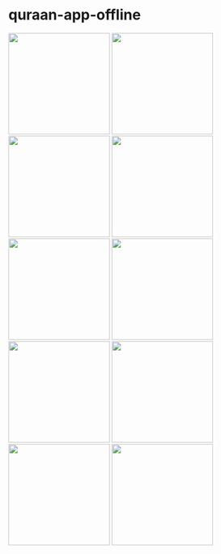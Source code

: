 # quraan-app-offline



<img src="https://user-images.githubusercontent.com/120726136/227567262-f9238488-8268-4523-985c-4efb01c5df1d.jpg" width="200" />
<img src="https://user-images.githubusercontent.com/120726136/227567546-1a05711a-41b7-4dc8-a601-03af9347a09b.jpg" width="200" />
<img src="https://user-images.githubusercontent.com/120726136/227567667-03b2da9e-be1a-4e3e-a933-7b33aae07be4.jpg" width="200" />
<img src="https://user-images.githubusercontent.com/120726136/227567399-1ee22640-b93a-4482-8d9c-617e6a64a7db.jpg" width="200" />
<img src="https://user-images.githubusercontent.com/120726136/227567762-ed231d6c-5840-408a-897e-653b384b3106.jpg" width="200" />
<img src="https://user-images.githubusercontent.com/120726136/227572119-d0fba4de-a59f-42bb-be94-1bd19d2cd422.jpg" width="200" />
<img src="https://user-images.githubusercontent.com/120726136/227572143-32897970-5706-4fa8-a0cd-303be8774865.jpg" width="200" />
<img src="https://user-images.githubusercontent.com/120726136/227572151-f5586f2f-8b6e-40d1-a867-570a99a835ef.jpg" width="200" />
<img src="https://user-images.githubusercontent.com/120726136/227572160-6c8ac8e1-e5ef-4608-8447-132d0e51db93.jpg" width="200" />
<img src="https://user-images.githubusercontent.com/120726136/227572169-94d7d26b-3e4b-4e98-b256-99b10119d70a.jpg" width="200" />








